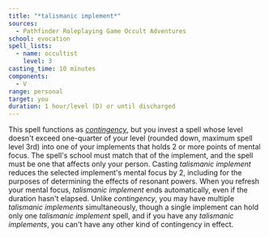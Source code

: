 ```yaml
---
title: "*talismanic implement*"
sources:
  - Pathfinder Roleplaying Game Occult Adventures
school: evocation
spell_lists:
  - name: occultist
    level: 3
casting_time: 10 minutes
components:
  - V
range: personal
target: you
duration: 1 hour/level (D) or until discharged
---
```


This spell functions as [*contingency*](/spells/contingency/), but you invest a spell whose level doesn't exceed one-quarter of your level (rounded down, maximum spell level 3rd) into one of your implements that holds 2 or more points of mental focus. The spell's school must match that of the implement, and the spell must be one that affects only your person. Casting *talismanic implement* reduces the selected implement's mental focus by 2, including for the purposes of determining the effects of resonant powers. When you refresh your mental focus, *talismanic implement* ends automatically, even if the duration hasn't elapsed. Unlike *contingency*, you may have multiple *talismanic implements* simultaneously, though a single implement can hold only one *talismanic implement* spell, and if you have any *talismanic implements*, you can't have any other kind of contingency in effect.
